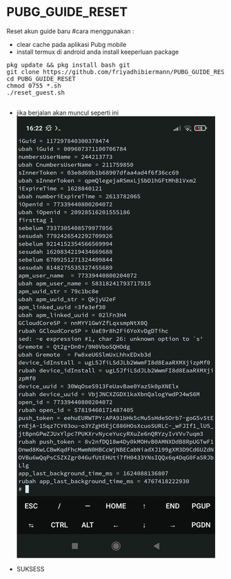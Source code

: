 # PUBG_GUIDE_RESET
Reset akun guide baru
#cara menggunakan :
- clear cache pada aplikasi Pubg mobile
- install termux di android anda
install keeperluan package 
<pre>
pkg update && pkg install bash git 
git clone https://github.com/friyadhibiermann/PUBG_GUIDE_RESET
cd PUBG_GUIDE_RESET
chmod 0755 *.sh 
./reset_guest.sh

</pre>
- jika berjalan akan muncul seperti ini <br>
![alt text](https://github.com/friyadhibiermann/PUBG_GUIDE_RESET/blob/master/Pubgguidereset.jpg)

- SUKSESS 
